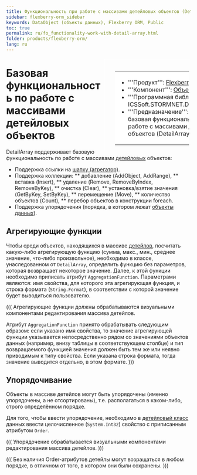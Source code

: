 ```yaml
---
title: Функциональность при работе с массивами детейловых объектов (DetailArray)
sidebar: flexberry-orm_sidebar
keywords: DataObject (объекты данных), Flexberry ORM, Public
toc: true
permalink: ru/fo_functionality-work-with-detail-array.html
folder: products/flexberry-orm/
lang: ru
---
```


<div style="margin:5px; padding-left:28px; float:right; width:40%; outline:1px solid white;"> <br> <table border="0" width="100%" bgcolor="#6495ED"> <tbody><tr><td bgcolor="#FFFFFF"> 

* '''Продукт''': [Flexberry ORM](flexberry-o-r-m.html)
* '''Компонент''': [Объект данных](dataobject.html)
* '''Программная библиотека''': ICSSoft.STORMNET.DataObject.dll
* '''Предназначение''': Описана базовая функциональность при работе с массивами детейловых объектов (DetailArray).
</td>
</tr></tbody></table></a>
</div>

# Базовая функциональность по работе с массивами детейловых объектов
DetailArray поддерживает базовую функциональность по работе с массивами [детейловых](detail-associations-and-their-properties.html) объектов:

* Поддержка ссылки на [шапку (агрегатор)](fd_key-concepts.html).
* Поддержка коллекции: 
** добавление (AddObject, AddRange), 
** вставка (Insert), 
** удаление (Remove, RemoveByIndex, RemoveByKey),
** очистка (Clear), 
** установка/взятие значения (GetByKey, SetByKey),
** перемещение (Move),
** количество объектов (Count),
** перебор объектов в конструкции foreach.
* Поддержка упорядочения (порядка, в котором лежат [объекты данных](dataobject.html)).

## Агрегирующие функции
Чтобы среди объектов, находящихся в массиве [детейлов](detail-associations-and-their-properties.html), посчитать какую-либо агрегирующую функцию (сумма, макс., мин., среднее значение, что-либо произвольное), необходимо в классе, унаследованном от `DetailArray`, определить функцию без параметров, которая возвращает некоторое значение. Далее, к этой функции необходимо приписать атрибут `AggregationFunction`. Параметрами являются: имя свойства, для которого эта агрегирующая функция, и строка формата (`String.Format`), в соответствии с которой значение будет выводиться пользователю. 

(((
<msg type=important>
Агрегирующие функции должны обрабатываются визуальными компонентами редактирования массива детейлов.

Атрибут `AggregationFunction` принято обрабатывать следующим образом: если указано имя свойства, то значение агрегирующей функции указывается непосредственно рядом со значениями объектов данных (например, внизу таблицы в соответствующем столбце) и тип возвращаемого функцией значения должен быть тем же или неявно приводимым к типу свойства. Если указана строка формата, тогда значение выводится отдельно, в этом формате.
</msg>
)))

## Упорядочивание
Объекты в массиве детейлов могут быть упорядочены (именно упорядочены, а не отсортированы), т.е. располагаться в каком-либо, строго определённом порядке.

Для того, чтобы ввести упорядочение, необходимо в [детейловый класс](detail-associations-and-their-properties.html) данных ввести целочисленное (`System.Int32`) свойство с приписанным атрибутом `Order`. 

(((
<msg type=important>Упорядочение обрабатывается визуальными компонентами редактирования массива детейлов.</msg>
)))

(((
<msg type=note>Без наличия Order-атрибутов детейлы могут возращаться в любом порядке, в отличном от того, в котором они были сохранены.</msg>
)))
